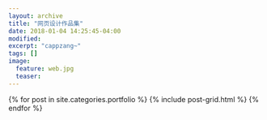 ```yaml
---
layout: archive
title: "网页设计作品集"
date: 2018-01-04 14:25:45-04:00
modified:
excerpt: "cappzang~"
tags: []
image: 
  feature: web.jpg
  teaser:
---
```



<div class="tiles">
{% for post in site.categories.portfolio %}
  {% include post-grid.html %}
{% endfor %}
</div><!-- /.tiles 把所有categories 有 portfolio 的列出来-->
